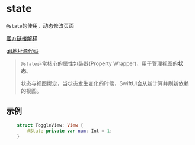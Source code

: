 # state

``@state``的使用，动态修改页面

[官方链接解释](https://developer.apple.com/documentation/swiftui/state)

[git地址源代码](https://github.com/mengtaoLu/iOS_learning/tree/4e46bc359d0848babb30f7206e76eea80a032cc6/upate%20ui%20with%20state)

> ``@state``非常核心的属性包装器(Property Wrapper)，用于管理视图的**状态**。
>
> 状态与视图绑定，当状态发生变化的时候，SwiftUI会从新计算并刷新依赖的视图。

## 示例

```swift
    struct ToggleView: View {
        @State private var num: Int = 1;
    }
```